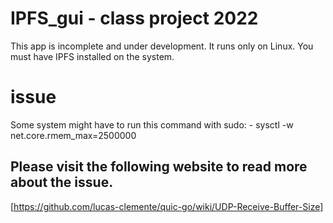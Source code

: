 # IPFS_gui - class project 2022
This app is incomplete and under development. It runs only on Linux. You must have IPFS installed on the system.

# issue
Some system might have to run this command with sudo:
    - sysctl -w net.core.rmem_max=2500000
## Please visit the following website to read more about the issue.
[https://github.com/lucas-clemente/quic-go/wiki/UDP-Receive-Buffer-Size]
